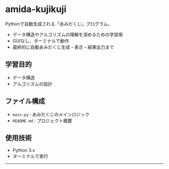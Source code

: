 #  amida-kujikuji

Pythonで自動生成される「あみだくじ」プログラム。

- データ構造やアルゴリズムの理解を深めるための学習用
- GUIなし、ターミナルで動作
- 最終的に自動あみだくじ生成・表示・結果出力まで

##  学習目的
- データ構造
- アルゴリズムの設計

## ファイル構成
- `main.py` : あみだくじのメインロジック
- `README.md` : プロジェクト概要

## 使用技術

- Python 3.x
- ターミナルで実行

---
